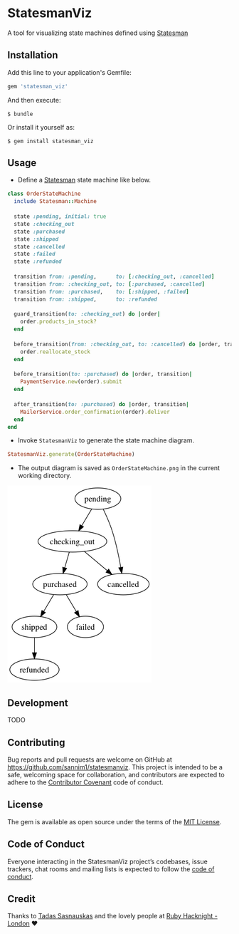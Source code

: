 # StatesmanViz

A tool for visualizing state machines defined using [Statesman](https://github.com/gocardless/statesman)

## Installation

Add this line to your application's Gemfile:

```ruby
gem 'statesman_viz'
```

And then execute:

    $ bundle

Or install it yourself as:

    $ gem install statesman_viz

## Usage
- Define a [Statesman](https://github.com/gocardless/statesman) state machine like below.

```ruby
class OrderStateMachine
  include Statesman::Machine

  state :pending, initial: true
  state :checking_out
  state :purchased
  state :shipped
  state :cancelled
  state :failed
  state :refunded

  transition from: :pending,      to: [:checking_out, :cancelled]
  transition from: :checking_out, to: [:purchased, :cancelled]
  transition from: :purchased,    to: [:shipped, :failed]
  transition from: :shipped,      to: :refunded

  guard_transition(to: :checking_out) do |order|
    order.products_in_stock?
  end

  before_transition(from: :checking_out, to: :cancelled) do |order, transition|
    order.reallocate_stock
  end

  before_transition(to: :purchased) do |order, transition|
    PaymentService.new(order).submit
  end

  after_transition(to: :purchased) do |order, transition|
    MailerService.order_confirmation(order).deliver
  end
end
```

- Invoke `StatesmanViz` to generate the state machine diagram.

```ruby
StatesmanViz.generate(OrderStateMachine)
```

- The output diagram is saved as `OrderStateMachine.png` in the current working directory.

![OrderStateMachine.png](OrderStateMachine.png)

## Development

TODO

<!-- After checking out the repo, run `bin/setup` to install dependencies. Then, run `rake spec` to run the tests. You can also run `bin/console` for an interactive prompt that will allow you to experiment.

To install this gem onto your local machine, run `bundle exec rake install`. To release a new version, update the version number in `version.rb`, and then run `bundle exec rake release`, which will create a git tag for the version, push git commits and tags, and push the `.gem` file to [rubygems.org](https://rubygems.org). -->

## Contributing

Bug reports and pull requests are welcome on GitHub at https://github.com/sannim1/statesmanviz. This project is intended to be a safe, welcoming space for collaboration, and contributors are expected to adhere to the [Contributor Covenant](http://contributor-covenant.org) code of conduct.

## License

The gem is available as open source under the terms of the [MIT License](https://opensource.org/licenses/MIT).

## Code of Conduct

Everyone interacting in the StatesmanViz project’s codebases, issue trackers, chat rooms and mailing lists is expected to follow the [code of conduct](https://github.com/sannim1/statesmanviz/blob/master/CODE_OF_CONDUCT.md).

## Credit

Thanks to [Tadas Sasnauskas](https://github.com/tadas-s) and the lovely people at [Ruby Hacknight - London](https://www.meetup.com/ruby-hacknight-london/) ❤️
